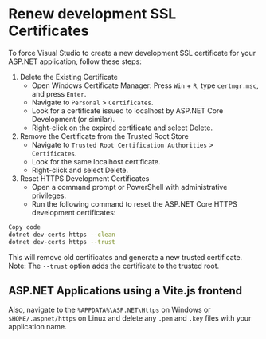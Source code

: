 # Renew development SSL Certificates

To force Visual Studio to create a new development SSL certificate for your ASP.NET application, follow these steps:

1. Delete the Existing Certificate
    - Open Windows Certificate Manager: Press `Win` + `R`, type `certmgr.msc`, and press `Enter`.
    - Navigate to `Personal` > `Certificates`.
    - Look for a certificate issued to localhost by ASP.NET Core Development (or similar).
    - Right-click on the expired certificate and select Delete.
2. Remove the Certificate from the Trusted Root Store
    - Navigate to `Trusted Root Certification Authorities` > `Certificates`.
    - Look for the same localhost certificate.
    - Right-click and select Delete.
3. Reset HTTPS Development Certificates
    - Open a command prompt or PowerShell with administrative privileges.
    - Run the following command to reset the ASP.NET Core HTTPS development certificates:

```bash
Copy code
dotnet dev-certs https --clean
dotnet dev-certs https --trust
```

This will remove old certificates and generate a new trusted certificate. Note: The `--trust` option adds the certificate to the trusted root.

## ASP.NET Applications using a Vite.js frontend

Also, navigate to the `%APPDATA%\ASP.NET\Https` on Windows or `$HOME/.aspnet/https` on Linux and delete any `.pem` and `.key` files with your application name.

